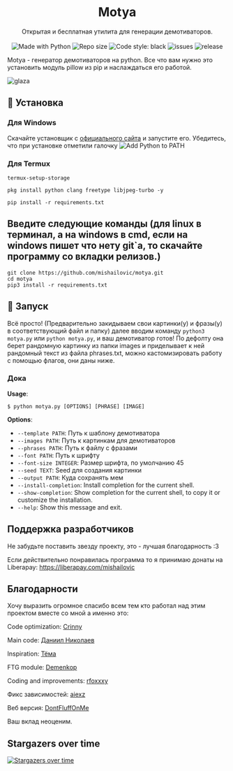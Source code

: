 <h1 align="center">Motya</h1>
<p align="center">
    Открытая и бесплатная утилита для генерации демотиваторов.
    <br /><br />
    <img alt="Made with Python" src="https://img.shields.io/badge/Made%20with-Python-%23FFD242?logo=python&logoColor=white">
    <img alt="Repo size" src="https://img.shields.io/github/repo-size/mishailovic/motya">
    <img alt="Code style: black" src="https://img.shields.io/badge/code%20style-black-000000.svg">
    <img alt="issues" src="https://img.shields.io/github/issues/mishailovic/motya">
    <img alt="release" src="https://img.shields.io/github/v/release/mishailovic/motya">
</p>
   
   
   Motya - генератор демотиваторов на python. Все что вам нужно это установить модуль pillow из pip и наслаждаться его работой.

![glaza](result.png)


## 🚀 Установка

   <h3>Для Windows</h3>

   Скачайте установщик с [официального сайта](https://www.python.org/downloads/) и запустите его. Убедитесь, что при установке отметили галочку ![Add Python to PATH](https://user-images.githubusercontent.com/42045258/69171091-557d2780-0b0c-11ea-8adf-7f819357f041.png)
    
   <h3>Для Termux</h3>
   
   ```
   termux-setup-storage
   
   pkg install python clang freetype libjpeg-turbo -y
   
   pip install -r requirements.txt
   
   ```

 
 


## Введите следующие команды (для linux в терминал, а на windows в cmd, если на windows пишет что нету git`а, то скачайте программу со вкладки релизов.)

```
git clone https://github.com/mishailovic/motya.git
cd motya
pip3 install -r requirements.txt
```

## 🚩 Запуск

Всё просто! (Предварительно закидываем свои картинки(у) и фразы(у) в соответствующий файл и папку) далее вводим команду `python3 motya.py` или `python motya.py`, и ваш демотиватор готов! По дефолту она берет рандомную картинку из папки images и приделывает к ней рандомный текст из файла phrases.txt, можно кастомизировать работу с помощью флагов, они даны ниже.

### Дока

**Usage**:

```console
$ python motya.py [OPTIONS] [PHRASE] [IMAGE]
```

**Options**:

* `--template PATH`: Путь к шаблону демотиватора
* `--images PATH`: Путь к картинкам для демотиваторов
* `--phrases PATH`: Путь к файлу с фразами
* `--font PATH`: Путь к шрифту
* `--font-size INTEGER`: Размер шрифта, по умолчанию 45
* `--seed TEXT`: Seed для создания картинки
* `--output PATH`: Куда сохранять мем
* `--install-completion`: Install completion for the current shell.
* `--show-completion`: Show completion for the current shell, to copy it or customize the installation.
* `--help`: Show this message and exit.

## Поддержка разработчиков

Не забудьте поставить звезду проекту, это - лучшая благодарность :3

Если действительно понравилась программа то я принимаю донаты на Liberapay: https://liberapay.com/mishailovic

## Благодарности

Хочу выразить огромное спасибо всем тем кто работал над этим проектом вместе со мной а именно это:

Code optimization: [Crinny](https://github.com/crinny)

Main code: [Даниил Николаев](https://github.com/nm17)

Inspiration: [Тёма](http://github.com/temaalfer)

FTG module: [Demenkop](https://github.com/demenkop)

Coding and improvements: [rfoxxxy](https://github.com/rfoxxxy)

Фикс зависимостей: [aiexz](https://github.com/aiexz)

Веб версия: [DontFluffOnMe](https://github.com/DontFluffOnMe)

Ваш вклад неоценим.


## Stargazers over time

[![Stargazers over time](https://starchart.cc/mishailovic/motya.svg)](https://starchart.cc/mishailovic/motya)
 
